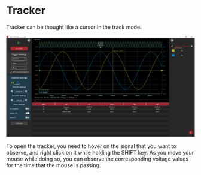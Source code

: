 # Tracker

Tracker can be thought like a cursor in the track mode.

![](../../../../../.gitbook/assets/image%20%28105%29.png)

To open the tracker, you need to hover on the signal that you want to observe, and right click on it while holding the SHIFT key. As you move your mouse while doing so, you can observe the corresponding voltage values for the time that the mouse is passing. 

